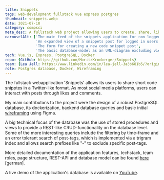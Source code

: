 ```yaml
---
title: Snippets
tags: web-development fullstack vue express postgres
thumbnail: snippets.webp
date: 2021-07-10
category: compsci
meta_desc: A fullstack web project allowing users to create, share, like and comment code snippets
carouselAlt: ['The main feed of the snippets application for non logged in users', 
              'An expanded view of a snippets post for logged in users with the option to like and comment',
              'The form for creating a new code snippet post',
              'The basic database-model as an UML-diagram excluding views']
tech: Vue.js, Express, PostgreSQL, Docker
repo: {GitHub: https://github.com/MoritzKronberger/Snippets}
team: {Lea Jell: https://www.linkedin.com/in/lea-jell-3a3b681b5/?originalSubdomain=de, Martin Kohnle: https://github.com/kohnmart}
role: Postgres database, Docker, Wireframing
---
```


The fullstack webapplication 'Snippets' allows its users to share short code snipptes in a Twitter-like format. As most social media platforms, users can interact with posts through likes and comments.

My main contributons to the project were the design of a robust PostgreSQL database, its dockerization, backend database queries and basic initial [wireframing](https://www.figma.com/file/XrzFeX33r2VXlSoyrPhYdj/GruppenprojektWebprog?node-id=203%3A83) using Figma.

A big technical focus of the database was the use of stored procedures and views to provide a REST-like CRUD-functionality on the database level.
Some of the more interesting queries include the filtering by time-frame and an error tolerant search of post-tags, which is implemented via a trigram index and allows search prefixes like "-" to exclude specific post-tags.

More detailed documentation of the application features, techstack, team roles, page structure, REST-API and database model can be found [here](https://github.com/MoritzKronberger/Snippets/blob/master/frontend/doc/Documentation.pdf) [german].

A live demo of the application's database is available on [YouTube](https://youtu.be/W812ANJrYSE).
